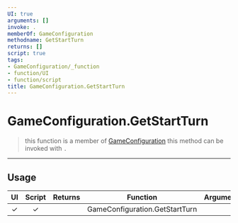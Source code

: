 ```yaml
---
UI: true
arguments: []
invoke: .
memberOf: GameConfiguration
methodname: GetStartTurn
returns: []
script: true
tags:
- GameConfiguration/_function
- function/UI
- function/script
title: GameConfiguration.GetStartTurn
---
```

# GameConfiguration.GetStartTurn
> this function is a member of [GameConfiguration](civ-6/lua/GameConfiguration.md)
> this method can be invoked with `.`
-----
## Usage
|  UI | Script | Returns | Function | Arguments |
|:---:|:------:|-------:|:--------:|:---------|
|✓|✓||GameConfiguration.GetStartTurn||
